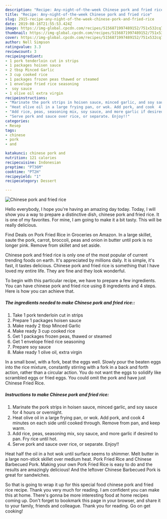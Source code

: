 ```yaml
---
description: "Recipe: Any-night-of-the-week Chinese pork and fried rice"
title: "Recipe: Any-night-of-the-week Chinese pork and fried rice"
slug: 2915-recipe-any-night-of-the-week-chinese-pork-and-fried-rice
date: 2019-08-16T21:55:53.424Z
image: https://img-global.cpcdn.com/recipes/5156871997489152/751x532cq70/chinese-pork-and-fried-rice-recipe-main-photo.jpg
thumbnail: https://img-global.cpcdn.com/recipes/5156871997489152/751x532cq70/chinese-pork-and-fried-rice-recipe-main-photo.jpg
cover: https://img-global.cpcdn.com/recipes/5156871997489152/751x532cq70/chinese-pork-and-fried-rice-recipe-main-photo.jpg
author: Nell Simpson
ratingvalue: 3.3
reviewcount: 3
recipeingredient:
- 1 pork tenderloin cut in strips
- 1 packages hoisen sauce
- 2 tbsp Minced Garlic
- 3 cup cooked rice
- 1 packages frozen peas thawed or steamed
- 1 envelope fried rice seasoning
-  soy sauce
- 1 olive oil extra virgin
recipeinstructions:
- "Marinate the pork strips in hoisen sauce, minced garlic, and soy sauce for 4 hours or overnight."
- "Heat olive oil in a large frying pan, or wok. Add pork, and cook  4 minutes on each side until cooked through. Remove from pan, and keep warm."
- "Add rice, peas, seasoning mix, soy sauce, and more garlic if desired to pan. Fry rice until hot."
- "Serve pork and sauce over rice, or separate. Enjoy!!"
categories:
- Resep
tags:
- chinese
- pork
- and

katakunci: chinese pork and
nutrition: 121 calories
recipecuisine: Indonesian
preptime: "PT36M"
cooktime: "PT2H"
recipeyield: "1"
recipecategory: Dessert

---
```



![Chinese pork and fried rice](https://img-global.cpcdn.com/recipes/5156871997489152/751x532cq70/chinese-pork-and-fried-rice-recipe-main-photo.jpg)

Hello everybody, I hope you're having an amazing day today. Today, I will show you a way to prepare a distinctive dish, chinese pork and fried rice. It is one of my favorites. For mine, I am going to make it a bit tasty. This will be really delicious.

Find Deals on Pork Fried Rice in Groceries on Amazon. In a large skillet, saute the pork, carrot, broccoli, peas and onion in butter until pork is no longer pink. Remove from skillet and set aside.

Chinese pork and fried rice is only one of the most popular of current trending foods on earth. It's appreciated by millions daily. It is simple, it's fast, it tastes delicious. Chinese pork and fried rice is something that I have loved my entire life. They are fine and they look wonderful.


To begin with this particular recipe, we have to prepare a few ingredients. You can have chinese pork and fried rice using 8 ingredients and 4 steps. Here is how you can achieve that.

##### The ingredients needed to make Chinese pork and fried rice::

1. Take 1 pork tenderloin cut in strips
1. Prepare 1 packages hoisen sauce
1. Make ready 2 tbsp Minced Garlic
1. Make ready 3 cup cooked rice
1. Get 1 packages frozen peas, thawed or steamed
1. Get 1 envelope fried rice seasoning
1. Prepare  soy sauce
1. Make ready 1 olive oil, extra virgin


In a small bowl, with a fork, beat the eggs well. Slowly pour the beaten eggs into the rice mixture, constantly stirring with a fork in a back and forth action, rather than a circular action. You do not want the eggs to solidify like scrambled eggs or fried eggs. You could omit the pork and have just Chinese Fried Rice. 

##### Instructions to make Chinese pork and fried rice:

1. Marinate the pork strips in hoisen sauce, minced garlic, and soy sauce for 4 hours or overnight.
1. Heat olive oil in a large frying pan, or wok. Add pork, and cook  4 minutes on each side until cooked through. Remove from pan, and keep warm.
1. Add rice, peas, seasoning mix, soy sauce, and more garlic if desired to pan. Fry rice until hot.
1. Serve pork and sauce over rice, or separate. Enjoy!!


Heat half the oil in a hot wok until surface seems to shimmer. Melt butter in a large non-stick skillet over medium heat. Pork Fried Rice and Chinese Barbecued Pork. Making your own Pork Fried Rice is easy to do and the results are amazingly delicious! And the leftover Chinese Barbecued Pork is great for sandwiches. 

So that is going to wrap it up for this special food chinese pork and fried rice recipe. Thank you very much for reading. I am confident you can make this at home. There's gonna be more interesting food at home recipes coming up. Don't forget to bookmark this page in your browser, and share it to your family, friends and colleague. Thank you for reading. Go on get cooking!
